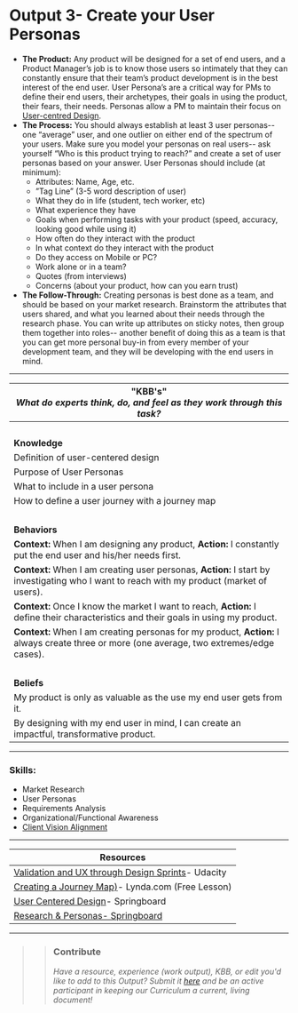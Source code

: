 # Output 3- Create your User Personas

- **The Product:** Any product will be designed for a set of end users, and a Product Manager’s job is to know those users so intimately that they can constantly ensure that their team’s product development is in the best interest of the end user. User Persona’s are a critical way for PMs to define their end users, their archetypes, their goals in using the product, their fears, their needs. Personas allow a PM to maintain their focus on [User-centred Design](https://en.wikipedia.org/wiki/User-centered_design). <br>
- **The Process:** You should always establish at least 3 user personas-- one “average” user, and one outlier on either end of the spectrum of your users. Make sure you model your personas on real users-- ask yourself “Who is this product trying to reach?” and create a set of user personas based on your answer. User Personas should include (at minimum): 
	- Attributes: Name, Age, etc.
	- ”Tag Line” (3-5 word description of user)
	- What they do in life (student, tech worker, etc)
	- What experience they have 
	- Goals when performing tasks with your product (speed, accuracy, looking good while using it)
	- How often do they interact with the product
	- In what context do they interact with the product
	- Do they access on Mobile or PC? 
	- Work alone or in a team?
	- Quotes (from interviews)
	- Concerns (about your product, how can you earn trust)  <br>
- **The Follow-Through:** Creating personas is best done as a team, and should be based on your market research. Brainstorm the attributes that users shared, and what you learned about their needs through the research phase. You can write up attributes on sticky notes, then group them together into roles-- another benefit of doing this as a team is that you can get more personal buy-in from every member of your development team, and they will be developing with the end users in mind. 

-----------------------------------------------------------

| **"KBB's"** <br> _What do experts think, do, and feel as they work through this task?_|
|----------|
| </br>| 
| **Knowledge**	| 
| Definition of user-centered design |  
| Purpose of User Personas |  
| What to include in a user persona | 
| How to define a user journey with a journey map	|
| </br> | 
| **Behaviors** 	| 
|  **Context:** When I am designing any product, **Action:** I constantly put the end user and his/her needs first. |  
| **Context:** When I am creating user personas, **Action:** I start by investigating who I want to reach with my product (market of users). |
| **Context:** Once I know the market I want to reach, **Action:** I define their characteristics and their goals in using my product. |  
| **Context:** When I am creating personas for my product, **Action:** I always create three or more (one average, two extremes/edge cases).  |  
| </br> | 
| **Beliefs**	| 
| My product is only as valuable as the use my end user gets from it.  |  
| By designing with my end user in mind, I can create an impactful, transformative product. |  


------
### Skills: 
* Market Research
* User Personas 
* Requirements Analysis
* Organizational/Functional Awareness
* [Client Vision Alignment](https://github.com/andela/learningmap/tree/new-structure/D1/D1%20Developer/Curriculum/50%20-%20Client%20Vision%20Alignment)

------


| Resources|       	
|----------|
| [Validation and UX through Design Sprints](https://www.udacity.com/course/product-design--ud509)- Udacity|
| [Creating a Journey Map)](https://www.lynda.com/Creativity-tutorials/Creating-journey-map/433738/462427-4.html)- Lynda.com (Free Lesson)|
| [User Centered Design](https://www.springboard.com/learning-paths/user-experience-design/learn/#705-the-user-centered-design-process)- Springboard|
| [Research & Personas- Springboard](https://www.springboard.com/learning-paths/user-experience-design/learn/#707-research-personas)| 

---- 

>> ### Contribute
>> _Have a resource, experience (work output), KBB, or edit you'd like to add to this Output? Submit it [here](https://docs.google.com/a/andela.com/forms/d/e/1FAIpQLSeiwit-7JW3UScG9ItDX9DUZZnlCwdpo7aWruahsPKNJ_6JOA/viewform?usp=sf_link) and be an active participant in keeping our Curriculum a current, living document!_

